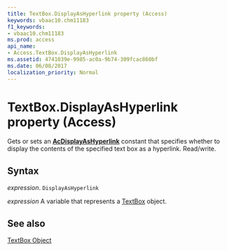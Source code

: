 ```yaml
---
title: TextBox.DisplayAsHyperlink property (Access)
keywords: vbaac10.chm11183
f1_keywords:
- vbaac10.chm11183
ms.prod: access
api_name:
- Access.TextBox.DisplayAsHyperlink
ms.assetid: 4741039e-9985-ac0a-9b74-309fcac860bf
ms.date: 06/08/2017
localization_priority: Normal
---
```



# TextBox.DisplayAsHyperlink property (Access)

Gets or sets an  **[AcDisplayAsHyperlink](Access.AcDisplayAsHyperlink.md)** constant that specifies whether to display the contents of the specified text box as a hyperlink. Read/write.


## Syntax

_expression_. `DisplayAsHyperlink`

_expression_ A variable that represents a [TextBox](Access.TextBox.md) object.


## See also


[TextBox Object](Access.TextBox.md)

